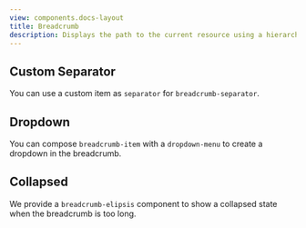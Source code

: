 ```yaml
---
view: components.docs-layout
title: Breadcrumb
description: Displays the path to the current resource using a hierarchy of links.
---
```


<x-component-preview component="previews.breadcrumb-demo"></x-component-preview>

## Custom Separator

You can use a custom item as `separator` for `breadcrumb-separator`.
<x-component-preview component="previews.breadcrumb-custom-separator-demo"></x-component-preview>

## Dropdown

You can compose `breadcrumb-item` with a `dropdown-menu` to create a dropdown in the breadcrumb.
<x-component-preview component="previews.breadcrumb-dropdown-demo"></x-component-preview>

## Collapsed

We provide a `breadcrumb-elipsis` component to show a collapsed state when the breadcrumb is too long.
<x-component-preview component="previews.breadcrumb-collapsed-demo"></x-component-preview>
